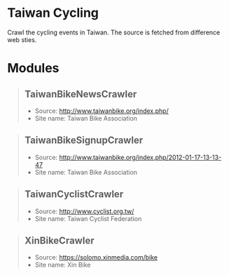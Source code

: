 # Taiwan Cycling
Crawl the cycling events in Taiwan. The source is fetched from difference web sties.

# Modules

> ## TaiwanBikeNewsCrawler
> - Source: http://www.taiwanbike.org/index.php/
> - Site name: Taiwan Bike Association

> ## TaiwanBikeSignupCrawler
> - Source: http://www.taiwanbike.org/index.php/2012-01-17-13-13-47
> - Site name: Taiwan Bike Association

> ## TaiwanCyclistCrawler
> - Source: http://www.cyclist.org.tw/
> - Site name: Taiwan Cyclist Federation

> ## XinBikeCrawler
> - Source: https://solomo.xinmedia.com/bike
> - Site name: Xin Bike
